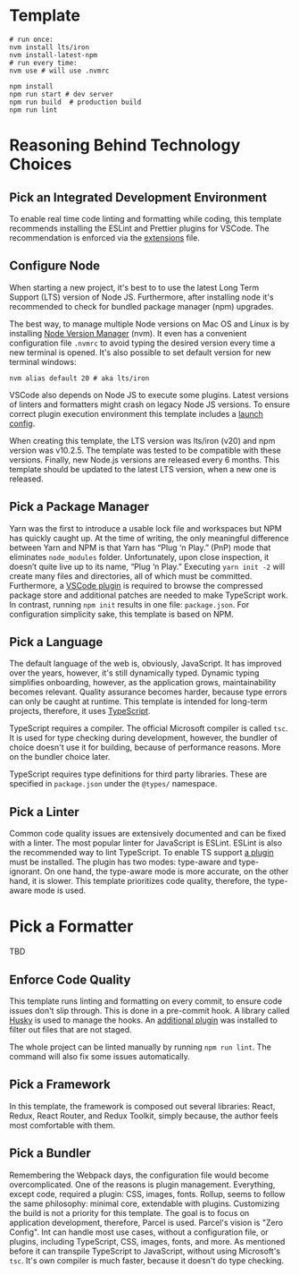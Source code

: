 # Template

```shell
# run once:
nvm install lts/iron
nvm install-latest-npm
# run every time:
nvm use # will use .nvmrc
```

```shell
npm install
npm run start # dev server
npm run build  # production build
npm run lint
```

# Reasoning Behind Technology Choices

## Pick an Integrated Development Environment
To enable real time code linting and formatting while coding, this template
recommends installing the ESLint and Prettier plugins for VSCode. The 
recommendation is enforced via the [extensions](.vscode/extensions.json) file.

## Configure Node
When starting a new project, it's best to to use the latest Long Term Support 
(LTS) version of Node JS. Furthermore, after installing node it's recommended to 
check for bundled package manager (npm) upgrades. 

The best way, to manage multiple Node versions on Mac OS and Linux is by 
installing [Node Version Manager](https://github.com/nvm-sh/nvm) (nvm). It even 
has a convenient configuration file `.nvmrc` to avoid typing the desired version
every time a new terminal is opened. It's also possible to set default version 
for new terminal windows:

```shell
nvm alias default 20 # aka lts/iron
```

VSCode also depends on Node JS to execute some plugins. Latest versions of
linters and formatters might crash on legacy Node JS versions. To ensure correct
plugin execution environment this template includes a 
[launch config](.vscode/launch.json).

When creating this template, the LTS version was lts/iron (v20) and npm version 
was v10.2.5. The template was tested to be compatible with these versions. 
Finally, new Node.js versions are released every 6 months. This template should 
be updated to the latest LTS version, when a new one is released.

## Pick a Package Manager
Yarn was the first to introduce a usable lock file and workspaces but NPM has 
quickly caught up. At the time of writing, the only meaningful difference 
between Yarn and NPM is that Yarn has “Plug ‘n Play.” (PnP) mode that eliminates
 `node_modules` folder. Unfortunately, upon close inspection, it doesn’t quite 
 live up to its name, “Plug ‘n Play.” Executing `yarn init -2` will create many 
 files and directories, all of which must be committed. Furthermore, a 
 [VSCode plugin](https://marketplace.visualstudio.com/items?itemName=arcanis.vscode-zipfs)
 is required to browse the compressed package store and additional patches are 
 needed to make TypeScript work. In contrast, running `npm init` results in one 
 file: `package.json`. For configuration simplicity sake, this template is based
 on NPM.

## Pick a Language
The default language of the web is, obviously, JavaScript. It has improved over 
the years, however, it's still dynamically typed. Dynamic typing simplifies 
onboarding, however, as the application grows, maintainability becomes relevant.
Quality assurance becomes harder, because type errors can only be caught at 
runtime. This template is intended for long-term projects, therefore, it uses
[TypeScript](https://www.typescriptlang.org/).

TypeScript requires a compiler. The official Microsoft compiler is called `tsc`.
It is used for type checking during development, however, the bundler of choice
doesn't use it for building, because of performance reasons. More on the bundler
choice later.

TypeScript requires type definitions for third party libraries. These are 
specified in `package.json` under the `@types/` namespace.

## Pick a Linter
Common code quality issues are extensively documented and can be fixed with a 
linter. The most popular linter for JavaScript is ESLint. ESLint is also the 
recommended way to lint TypeScript. To enable TS support 
[a plugin](https://typescript-eslint.io/) must be installed. The plugin has two 
modes: type-aware and type-ignorant. On one hand, the type-aware mode is more 
accurate, on the other hand, it is slower. This template prioritizes code
quality, therefore, the type-aware mode is used.

# Pick a Formatter
TBD

## Enforce Code Quality
This template runs linting and formatting on every commit, to ensure code issues
don't slip through. This is done in a pre-commit hook. A library called
[Husky](https://typicode.github.io/husky) is used to manage the hooks. An 
[additional plugin](https://www.npmjs.com/package/lint-staged) was installed to 
filter out files that are not staged.

The whole project can be linted manually by running `npm run lint`. The command
will also fix some issues automatically.

## Pick a Framework
In this template, the framework is composed out several libraries: React, Redux,
React Router, and Redux Toolkit, simply because, the author feels most
comfortable with them.

## Pick a Bundler
Remembering the Webpack days, the configuration file would become
overcomplicated. One of the reasons is  plugin management. Everything, except 
code, required a plugin: CSS, images, fonts. Rollup, seems to follow the same 
philosophy: minimal core, extendable with plugins. Customizing the build is not 
a priority for this template. The goal is to focus on application development, 
therefore, Parcel is used. Parcel's vision is "Zero Config". Int can handle most
use cases, without a configuration file, or plugins, including TypeScript, CSS, 
images, fonts, and more. As mentioned before it can transpile TypeScript to 
JavaScript, without using Microsoft's `tsc`. It's own compiler is much faster,
because it doesn't do type checking.